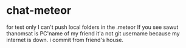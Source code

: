 # chat-meteor
for test only
I can't push local folders in the .meteor
If you see sawut thanomsat is PC'name  of my friend it'a not git username because my internet is down. i commit from friend's house.